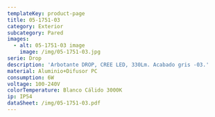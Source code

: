 ```yaml
---
templateKey: product-page
title: 05-1751-03
category: Exterior
subcategory: Pared
images:
  - alt: 05-1751-03 image
    image: /img/05-1751-03.jpg
serie: Drop
description: 'Arbotante DROP, CREE LED, 330Lm. Acabado gris -03.'
material: Aluminio+Difusor PC
consumption: 6W
voltage: 100-240V
colorTemperature: Blanco Cálido 3000K
ip: IP54
dataSheet: /img/05-1751-03.pdf
---
```


